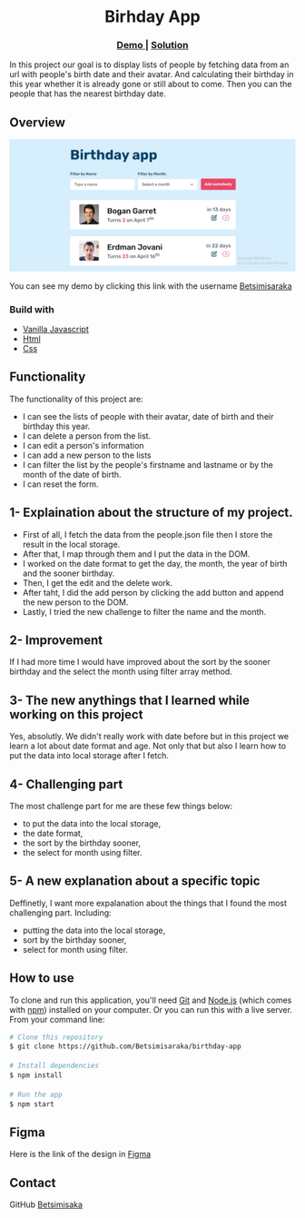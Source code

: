 <h1 align="center">Birhday App</h1>

<div align="center">
  <h3>
    <a href="https://github.com/Betsimisaraka/birthday-app">
      Demo
    </a>
    <span> | </span>
    <a href="https://birthday-app-anita.netlify.app/">
      Solution
    </a>
  </h3>
</div>


In this project our goal is to display lists of people by fetching data from an url with people's birth date and their avatar. And calculating their birthday in this year whether it is already gone or still about to come. Then you can the people that has the nearest birthday date.

## Overview

![screenshot](./assets/birthday-app.webp)

You can see my demo by clicking this link with the username [Betsimisaraka](https://github.com/Betsimisaraka/birthday-app)

### Build with

-   [Vanilla Javascript](https://reactjs.org/)
-   [Html](https://html.org/)
-   [Css](https://css.org)

## Functionality

The functionality of this project are:

- I can see the lists of people with their avatar, date of birth and their birthday this year.
- I can delete a person from the list.
- I can edit a person's information
- I can add a new person to the lists
- I can filter the list by the people's firstname and lastname or by the month of the date of birth.
- I can reset the form.

## 1- Explaination about the structure of my project.
- First of all, I fetch the data from the people.json file then I store the result in the local storage.
- After that, I map through them and I put the data in the DOM.
- I worked on the date format to get the day, the month, the year of birth and the sooner birthday.
- Then, I get the edit and the delete work.
- After taht, I did the add person by clicking the add button and append the new person to the DOM.
- Lastly, I tried the new challenge to filter the name and the month.
## 2- Improvement

If I had more time I would have improved about the sort by the sooner birthday and the select the month using filter array method.

## 3- The new anythings that I learned while working on this project

Yes, absolutly. We didn't really work with date before but in this project we learn a lot about date format and age. Not only that but also I learn how to put the data into local storage after I fetch.

## 4- Challenging part
The most challenge part for me are these few things below:
- to put the data into the local storage,
- the date format,
- the sort by the birthday sooner,
- the select for month using filter.

## 5- A new explanation about a specific topic

Deffinetly, I want more expalanation about the things that I found the most challenging part. Including: 
- putting the data into the local storage,
- sort by the birthday sooner,
- select for month using filter.

## How to use

To clone and run this application, you'll need [Git](https://git-scm.com) and [Node.js](https://nodejs.org/en/download/) (which comes with [npm](http://npmjs.com)) installed on your computer. Or you can run this with a live server. From your command line: 

```bash
# Clone this repository
$ git clone https://github.com/Betsimisaraka/birthday-app

# Install dependencies
$ npm install

# Run the app
$ npm start
```

## Figma

Here is the link of the design in [Figma](https://www.figma.com/file/bb1Mie5R3mUhR77PtGG8bJ/Birthday-App?node-id=0%3A1)

## Contact

GitHub [Betsimisaka](https://{github.com/Betsimisaraka})
